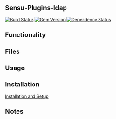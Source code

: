 ## Sensu-Plugins-ldap

[![Build Status](https://travis-ci.org/sensu-plugins/sensu-plugins-ldap.svg?branch=master)](https://travis-ci.org/sensu-plugins/sensu-plugins-ldap)
[![Gem Version](https://badge.fury.io/rb/sensu-plugins-ldap.svg)](http://badge.fury.io/rb/sensu-plugins-ldap)
[![Dependency Status](https://gemnasium.com/badges/github.com/sensu-plugins/sensu-plugins-ldap.svg)](https://gemnasium.com/github.com/sensu-plugins/sensu-plugins-ldap)

## Functionality

## Files

## Usage

## Installation

[Installation and Setup](http://sensu-plugins.io/docs/installation_instructions.html)

## Notes
